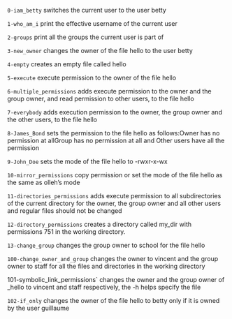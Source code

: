 `0-iam_betty` switches the current user to the user betty

`1-who_am_i` print the effective username of the current user

`2-groups` print all the groups the current user is part of

`3-new_owner` changes the owner of the file hello to the user betty

`4-empty` creates an empty file called hello

`5-execute` execute permission to the owner of the file hello

`6-multiple_permissions` adds execute permission to the owner and the group owner, and read permission to other users, to the file hello

`7-everybody` adds execution permission to the owner, the group owner and the other users, to the file hello

`8-James_Bond` sets the permission to the file hello as follows:Owner has no permission at allGroup has no permission at all and Other users have  all the permission

`9-John_Doe` sets the mode of the file hello to -rwxr-x-wx

`10-mirror_permissions` copy permission or set the mode of the file hello as the same as olleh’s mode

`11-directories_permissions` adds execute permission to all subdirectories of the current directory for the owner, the group owner and all other users and regular files should not be changed

`12-directory_permissions` creates a directory called my_dir with permissions 751 in the working directory.

`13-change_group` changes the group owner to school for the file hello

`100-change_owner_and_group` changes the owner to vincent and the group owner to staff for all the files and directories in the working directory

 101-symbolic_link_permissions` changes the owner and the group owner of _hello to vincent and staff respectively, the -h helps specify the file

`102-if_only` changes the owner of the file hello to betty only if it is owned by the user guillaume